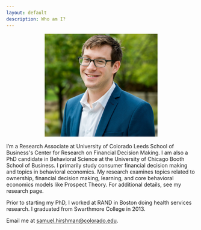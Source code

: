 ```yaml
---
layout: default
description: Who am I?
---
```


<p align="center"><img src="public/sdh_headshot copy.jpg" alt="headshot" width="300" ></p>

I’m a Research Associate at University of Colorado Leeds School of Business's Center for Research on Financial Decision Making. I am also a PhD candidate in Behavioral Science at the University of Chicago Booth School of Business. I primarily study consumer financial decision making and topics in behavioral economics. My research examines topics related to ownership, financial decision making, learning, and core behavioral economics models like Prospect Theory. For additional details, see my research page. 

<p> Prior to starting my PhD, I worked at RAND in Boston doing health services research. I graduated from Swarthmore College in 2013. 

<p>
Email me at <a href="mailto:samuel.hirshman@colorado.edu">samuel.hirshman@colorado.edu</a>.

